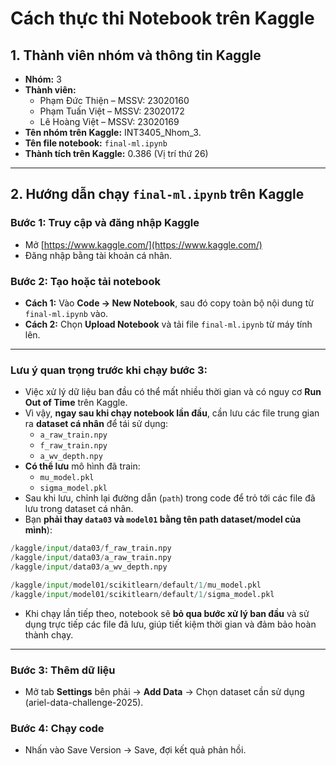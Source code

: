 # Cách thực thi Notebook trên Kaggle

## 1. Thành viên nhóm và thông tin Kaggle
- **Nhóm:** 3
- **Thành viên:**
  - Phạm Đức Thiện – MSSV: 23020160  
  - Phạm Tuấn Việt – MSSV: 23020172  
  - Lê Hoàng Việt – MSSV: 23020169
- **Tên nhóm trên Kaggle:** INT3405_Nhom_3.
- **Tên file notebook:** `final-ml.ipynb`
- **Thành tích trên Kaggle:** 0.386 (Vị trí thứ 26)

---

## 2. Hướng dẫn chạy `final-ml.ipynb` trên Kaggle

### Bước 1: Truy cập và đăng nhập Kaggle
- Mở [https://www.kaggle.com/](https://www.kaggle.com/)  
- Đăng nhập bằng tài khoản cá nhân.

### Bước 2: Tạo hoặc tải notebook
- **Cách 1:** Vào **Code → New Notebook**, sau đó copy toàn bộ nội dung từ `final-ml.ipynb` vào.
- **Cách 2:** Chọn **Upload Notebook** và tải file `final-ml.ipynb` từ máy tính lên.

---

### Lưu ý quan trọng trước khi chạy bước 3:
- Việc xử lý dữ liệu ban đầu có thể mất nhiều thời gian và có nguy cơ **Run Out of Time** trên Kaggle.  
- Vì vậy, **ngay sau khi chạy notebook lần đầu**, cần lưu các file trung gian ra **dataset cá nhân** để tái sử dụng:
  - `a_raw_train.npy`
  - `f_raw_train.npy`
  - `a_wv_depth.npy`
- __Có thể lưu__ mô hình đã train:
  - `mu_model.pkl`
  - `sigma_model.pkl`
- Sau khi lưu, chỉnh lại đường dẫn (`path`) trong code để trỏ tới các file đã lưu trong dataset cá nhân.
- Bạn **phải thay `data03` và `model01` bằng tên path dataset/model của mình**):
```python
/kaggle/input/data03/f_raw_train.npy
/kaggle/input/data03/a_raw_train.npy
/kaggle/input/data03/a_wv_depth.npy

/kaggle/input/model01/scikitlearn/default/1/mu_model.pkl
/kaggle/input/model01/scikitlearn/default/1/sigma_model.pkl
```
- Khi chạy lần tiếp theo, notebook sẽ **bỏ qua bước xử lý ban đầu** và sử dụng trực tiếp các file đã lưu, giúp tiết kiệm thời gian và đảm bảo hoàn thành chạy.

---

### Bước 3: Thêm dữ liệu
- Mở tab **Settings** bên phải → **Add Data** → Chọn dataset cần sử dụng (ariel-data-challenge-2025).

### Bước 4: Chạy code
- Nhấn vào Save Version → Save, đợi kết quả phản hồi.

